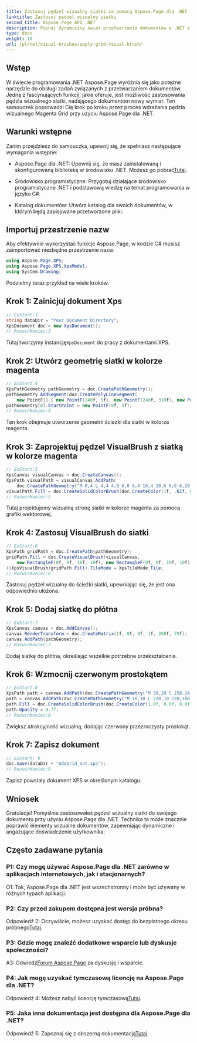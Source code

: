 ```yaml
---
title: Zastosuj pędzel wizualny siatki za pomocą Aspose.Page dla .NET
linktitle: Zastosuj pędzel wizualny siatki
second_title: Aspose.Page API .NET
description: Poznaj dynamiczny świat przetwarzania dokumentów w .NET z Aspose.Page. Dowiedz się, jak zastosować pędzel wizualny siatki, aby uzyskać oszałamiające wizualnie dokumenty.
type: docs
weight: 10
url: /pl/net/visual-brushes/apply-grid-visual-brush/
---
```

## Wstęp

W świecie programowania .NET Aspose.Page wyróżnia się jako potężne narzędzie do obsługi zadań związanych z przetwarzaniem dokumentów. Jedną z fascynujących funkcji, jakie oferuje, jest możliwość zastosowania pędzla wizualnego siatki, nadającego dokumentom nowy wymiar. Ten samouczek poprowadzi Cię krok po kroku przez proces wdrażania pędzla wizualnego Magenta Grid przy użyciu Aspose.Page dla .NET.

## Warunki wstępne

Zanim przejdziesz do samouczka, upewnij się, że spełniasz następujące wymagania wstępne:

-  Aspose.Page dla .NET: Upewnij się, że masz zainstalowaną i skonfigurowaną bibliotekę w środowisku .NET. Możesz go pobrać[Tutaj](https://releases.aspose.com/page/net/).

- Środowisko programistyczne: Przygotuj działające środowisko programistyczne .NET i podstawową wiedzę na temat programowania w języku C#.

- Katalog dokumentów: Utwórz katalog dla swoich dokumentów, w którym będą zapisywane przetworzone pliki.

## Importuj przestrzenie nazw

Aby efektywnie wykorzystać funkcje Aspose.Page, w kodzie C# musisz zaimportować niezbędne przestrzenie nazw:

```csharp
using Aspose.Page.XPS;
using Aspose.Page.XPS.XpsModel;
using System.Drawing;
```

Podzielmy teraz przykład na wiele kroków.

## Krok 1: Zainicjuj dokument Xps

```csharp
// ExStart:3
string dataDir = "Your Document Directory";
XpsDocument doc = new XpsDocument();
// RozwińKoniec:3
```

 Tutaj tworzymy instancję`XpsDocument` do pracy z dokumentami XPS.

## Krok 2: Utwórz geometrię siatki w kolorze magenta

```csharp
// ExStart:4
XpsPathGeometry pathGeometry = doc.CreatePathGeometry();
pathGeometry.AddSegment(doc.CreatePolyLineSegment(
    new PointF[] { new PointF(240f, 5f), new PointF(240f, 310f), new PointF(0f, 310f) }));
pathGeometry[0].StartPoint = new PointF(0f, 5f);
// RozwińKoniec:4
```

Ten krok obejmuje utworzenie geometrii ścieżki dla siatki w kolorze magenta.

## Krok 3: Zaprojektuj pędzel VisualBrush z siatką w kolorze magenta

```csharp
// ExStart:5
XpsCanvas visualCanvas = doc.CreateCanvas();
XpsPath visualPath = visualCanvas.AddPath(
    doc.CreatePathGeometry("M 0,4 L 4,4 4,0 6,0 6,4 10,4 10,6 6,6 6,10 4,10 4,6 0,6 Z"));
visualPath.Fill = doc.CreateSolidColorBrush(doc.CreateColor(1f, .61f, 0.1f, 0.61f));
// RozwińKoniec:5
```

Tutaj projektujemy wizualną stronę siatki w kolorze magenta za pomocą grafiki wektorowej.

## Krok 4: Zastosuj VisualBrush do siatki

```csharp
// ExStart:6
XpsPath gridPath = doc.CreatePath(pathGeometry);
gridPath.Fill = doc.CreateVisualBrush(visualCanvas,
    new RectangleF(0f, 0f, 10f, 10f), new RectangleF(0f, 0f, 10f, 10f));
((XpsVisualBrush)gridPath.Fill).TileMode = XpsTileMode.Tile;
// RozwińKoniec:6
```

Zastosuj pędzel wizualny do ścieżki siatki, upewniając się, że jest ona odpowiednio ułożona.

## Krok 5: Dodaj siatkę do płótna

```csharp
// ExStart:7
XpsCanvas canvas = doc.AddCanvas();
canvas.RenderTransform = doc.CreateMatrix(1f, 0f, 0f, 1f, 268f, 70f);
canvas.AddPath(pathGeometry);
// RozwińKoniec:7
```

Dodaj siatkę do płótna, określając wszelkie potrzebne przekształcenia.

## Krok 6: Wzmocnij czerwonym prostokątem

```csharp
// ExStart:8
XpsPath path = canvas.AddPath(doc.CreatePathGeometry("M 30,20 l 258.24,0 0,56.64 -258.24,0 Z"));
path = canvas.AddPath(doc.CreatePathGeometry("M 10,10 L 228,10 228,100 10,100"));
path.Fill = doc.CreateSolidColorBrush(doc.CreateColor(1.0f, 0.0f, 0.0f));
path.Opacity = 0.7f;
// RozwińKoniec:8
```

Zwiększ atrakcyjność wizualną, dodając czerwony przezroczysty prostokąt.

## Krok 7: Zapisz dokument

```csharp
// ExStart: 9
doc.Save(dataDir + "AddGrid_out.xps");
// RozwińKoniec:9
```

Zapisz powstały dokument XPS w określonym katalogu.

## Wniosek

Gratulacje! Pomyślnie zastosowałeś pędzel wizualny siatki do swojego dokumentu przy użyciu Aspose.Page dla .NET. Technika ta może znacznie poprawić elementy wizualne dokumentów, zapewniając dynamiczne i angażujące doświadczenie użytkownika.

## Często zadawane pytania

### P1: Czy mogę używać Aspose.Page dla .NET zarówno w aplikacjach internetowych, jak i stacjonarnych?

O1: Tak, Aspose.Page dla .NET jest wszechstronny i może być używany w różnych typach aplikacji.

### P2: Czy przed zakupem dostępna jest wersja próbna?

 Odpowiedź 2: Oczywiście, możesz uzyskać dostęp do bezpłatnego okresu próbnego[Tutaj](https://releases.aspose.com/).

### P3: Gdzie mogę znaleźć dodatkowe wsparcie lub dyskusje społeczności?

 A3: Odwiedź[Forum Aspose.Page](https://forum.aspose.com/c/page/39) za dyskusję i wsparcie.

### P4: Jak mogę uzyskać tymczasową licencję na Aspose.Page dla .NET?

 Odpowiedź 4: Możesz nabyć licencję tymczasową[Tutaj](https://purchase.aspose.com/temporary-license/).

### P5: Jaka inna dokumentacja jest dostępna dla Aspose.Page dla .NET?

 Odpowiedź 5: Zapoznaj się z obszerną dokumentacją[Tutaj](https://reference.aspose.com/page/net/).